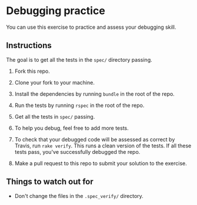 # Debugging practice

You can use this exercise to practice and assess your debugging skill.

## Instructions

The goal is to get all the tests in the `spec/` directory passing.

1. Fork this repo.

2. Clone your fork to your machine.

3. Install the dependencies by running `bundle` in the root of the repo.

4. Run the tests by running `rspec` in the root of the repo.

5. Get all the tests in `spec/` passing.

6. To help you debug, feel free to add more tests.

7. To check that your debugged code will be assessed as correct by Travis, run `rake verify`.  This runs a clean version of the tests.  If all these tests pass, you've successfully debugged the repo.

8. Make a pull request to this repo to submit your solution to the exercise.

## Things to watch out for

* Don't change the files in the `.spec_verify/` directory.
